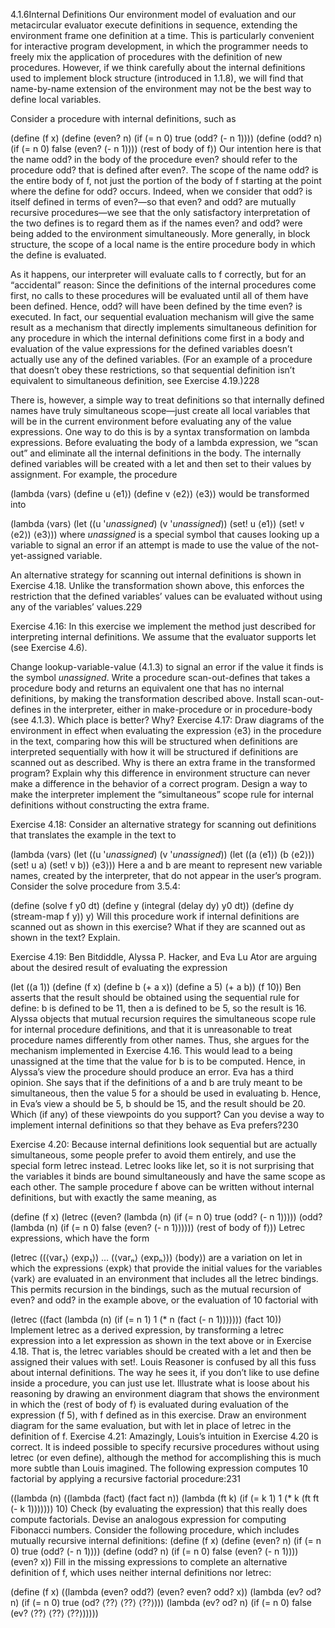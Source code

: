 4.1.6Internal Definitions
Our environment model of evaluation and our metacircular evaluator execute definitions in sequence, extending the environment frame one definition at a time. This is particularly convenient for interactive program development, in which the programmer needs to freely mix the application of procedures with the definition of new procedures. However, if we think carefully about the internal definitions used to implement block structure (introduced in 1.1.8), we will find that name-by-name extension of the environment may not be the best way to define local variables.

Consider a procedure with internal definitions, such as

(define (f x)
  (define (even? n)
    (if (= n 0)
        true
        (odd? (- n 1))))
  (define (odd? n)
    (if (= n 0)
        false
        (even? (- n 1))))
  ⟨rest of body of f⟩)
Our intention here is that the name odd? in the body of the procedure even? should refer to the procedure odd? that is defined after even?. The scope of the name odd? is the entire body of f, not just the portion of the body of f starting at the point where the define for odd? occurs. Indeed, when we consider that odd? is itself defined in terms of even?—so that even? and odd? are mutually recursive procedures—we see that the only satisfactory interpretation of the two defines is to regard them as if the names even? and odd? were being added to the environment simultaneously. More generally, in block structure, the scope of a local name is the entire procedure body in which the define is evaluated.

As it happens, our interpreter will evaluate calls to f correctly, but for an “accidental” reason: Since the definitions of the internal procedures come first, no calls to these procedures will be evaluated until all of them have been defined. Hence, odd? will have been defined by the time even? is executed. In fact, our sequential evaluation mechanism will give the same result as a mechanism that directly implements simultaneous definition for any procedure in which the internal definitions come first in a body and evaluation of the value expressions for the defined variables doesn’t actually use any of the defined variables. (For an example of a procedure that doesn’t obey these restrictions, so that sequential definition isn’t equivalent to simultaneous definition, see Exercise 4.19.)228

There is, however, a simple way to treat definitions so that internally defined names have truly simultaneous scope—just create all local variables that will be in the current environment before evaluating any of the value expressions. One way to do this is by a syntax transformation on lambda expressions. Before evaluating the body of a lambda expression, we “scan out” and eliminate all the internal definitions in the body. The internally defined variables will be created with a let and then set to their values by assignment. For example, the procedure

(lambda ⟨vars⟩
  (define u ⟨e1⟩)
  (define v ⟨e2⟩)
  ⟨e3⟩)
would be transformed into

(lambda ⟨vars⟩
  (let ((u '*unassigned*)
        (v '*unassigned*))
    (set! u ⟨e1⟩)
    (set! v ⟨e2⟩)
    ⟨e3⟩))
where *unassigned* is a special symbol that causes looking up a variable to signal an error if an attempt is made to use the value of the not-yet-assigned variable.

An alternative strategy for scanning out internal definitions is shown in Exercise 4.18. Unlike the transformation shown above, this enforces the restriction that the defined variables’ values can be evaluated without using any of the variables’ values.229

Exercise 4.16: In this exercise we implement the method just described for interpreting internal definitions. We assume that the evaluator supports let (see Exercise 4.6).

Change lookup-variable-value (4.1.3) to signal an error if the value it finds is the symbol *unassigned*.
Write a procedure scan-out-defines that takes a procedure body and returns an equivalent one that has no internal definitions, by making the transformation described above.
Install scan-out-defines in the interpreter, either in make-procedure or in procedure-body (see 4.1.3). Which place is better? Why?
Exercise 4.17: Draw diagrams of the environment in effect when evaluating the expression ⟨e3⟩ in the procedure in the text, comparing how this will be structured when definitions are interpreted sequentially with how it will be structured if definitions are scanned out as described. Why is there an extra frame in the transformed program? Explain why this difference in environment structure can never make a difference in the behavior of a correct program. Design a way to make the interpreter implement the “simultaneous” scope rule for internal definitions without constructing the extra frame.

Exercise 4.18: Consider an alternative strategy for scanning out definitions that translates the example in the text to

(lambda ⟨vars⟩
  (let ((u '*unassigned*)
        (v '*unassigned*))
    (let ((a ⟨e1⟩)
          (b ⟨e2⟩))
      (set! u a)
      (set! v b))
    ⟨e3⟩))
Here a and b are meant to represent new variable names, created by the interpreter, that do not appear in the user’s program. Consider the solve procedure from 3.5.4:

(define (solve f y0 dt)
  (define y (integral (delay dy) y0 dt))
  (define dy (stream-map f y))
  y)
Will this procedure work if internal definitions are scanned out as shown in this exercise? What if they are scanned out as shown in the text? Explain.

Exercise 4.19: Ben Bitdiddle, Alyssa P. Hacker, and Eva Lu Ator are arguing about the desired result of evaluating the expression

(let ((a 1))
  (define (f x)
    (define b (+ a x))
    (define a 5)
    (+ a b))
  (f 10))
Ben asserts that the result should be obtained using the sequential rule for define: b is defined to be 11, then a is defined to be 5, so the result is 16. Alyssa objects that mutual recursion requires the simultaneous scope rule for internal procedure definitions, and that it is unreasonable to treat procedure names differently from other names. Thus, she argues for the mechanism implemented in Exercise 4.16. This would lead to a being unassigned at the time that the value for b is to be computed. Hence, in Alyssa’s view the procedure should produce an error. Eva has a third opinion. She says that if the definitions of a and b are truly meant to be simultaneous, then the value 5 for a should be used in evaluating b. Hence, in Eva’s view a should be 5, b should be 15, and the result should be 20. Which (if any) of these viewpoints do you support? Can you devise a way to implement internal definitions so that they behave as Eva prefers?230

Exercise 4.20: Because internal definitions look sequential but are actually simultaneous, some people prefer to avoid them entirely, and use the special form letrec instead. Letrec looks like let, so it is not surprising that the variables it binds are bound simultaneously and have the same scope as each other. The sample procedure f above can be written without internal definitions, but with exactly the same meaning, as

(define (f x)
  (letrec
      ((even?
        (lambda (n)
          (if (= n 0)
              true
              (odd? (- n 1)))))
       (odd?
        (lambda (n)
          (if (= n 0)
              false
              (even? (- n 1))))))
    ⟨rest of body of f⟩))
Letrec expressions, which have the form

(letrec ((⟨var₁⟩ ⟨exp₁⟩) … (⟨varₙ⟩ ⟨expₙ⟩))
  ⟨body⟩)
are a variation on let in which the expressions ⟨expk⟩
 that provide the initial values for the variables ⟨vark⟩
 are evaluated in an environment that includes all the letrec bindings. This permits recursion in the bindings, such as the mutual recursion of even? and odd? in the example above, or the evaluation of 10 factorial with

(letrec
    ((fact
      (lambda (n)
        (if (= n 1)
            1
            (* n (fact (- n 1)))))))
  (fact 10))
Implement letrec as a derived expression, by transforming a letrec expression into a let expression as shown in the text above or in Exercise 4.18. That is, the letrec variables should be created with a let and then be assigned their values with set!.
Louis Reasoner is confused by all this fuss about internal definitions. The way he sees it, if you don’t like to use define inside a procedure, you can just use let. Illustrate what is loose about his reasoning by drawing an environment diagram that shows the environment in which the ⟨rest of body of f⟩ is evaluated during evaluation of the expression (f 5), with f defined as in this exercise. Draw an environment diagram for the same evaluation, but with let in place of letrec in the definition of f.
Exercise 4.21: Amazingly, Louis’s intuition in Exercise 4.20 is correct. It is indeed possible to specify recursive procedures without using letrec (or even define), although the method for accomplishing this is much more subtle than Louis imagined. The following expression computes 10 factorial by applying a recursive factorial procedure:231

((lambda (n)
   ((lambda (fact) (fact fact n))
    (lambda (ft k)
      (if (= k 1)
          1
          (* k (ft ft (- k 1)))))))
 10)
Check (by evaluating the expression) that this really does compute factorials. Devise an analogous expression for computing Fibonacci numbers.
Consider the following procedure, which includes mutually recursive internal definitions:
(define (f x)
  (define (even? n)
    (if (= n 0)
        true
        (odd? (- n 1))))
  (define (odd? n)
    (if (= n 0)
        false
        (even? (- n 1))))
  (even? x))
Fill in the missing expressions to complete an alternative definition of f, which uses neither internal definitions nor letrec:

(define (f x)
  ((lambda (even? odd?)
     (even? even? odd? x))
   (lambda (ev? od? n)
     (if (= n 0) 
         true 
         (od? ⟨??⟩ ⟨??⟩ ⟨??⟩)))
   (lambda (ev? od? n)
     (if (= n 0) 
         false 
         (ev? ⟨??⟩ ⟨??⟩ ⟨??⟩)))))